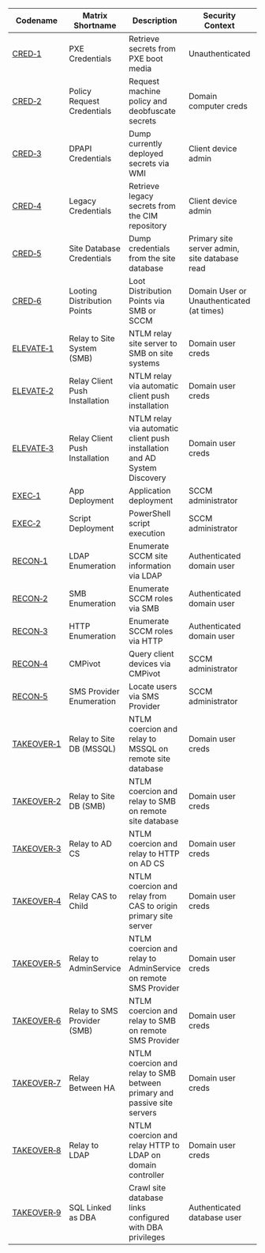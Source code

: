 | Codename                                                             | Matrix Shortname               | Description                                                               | Security Context                              | Network Access   |
| -------------------------------------------------------------------- | ------------------------------ | ------------------------------------------------------------------------- | --------------------------------------------- | ---------------- |
| [CRED&#x2011;1](./CRED/CRED-1/cred-1_description.md)                 | PXE Credentials                | Retrieve secrets from PXE boot media                                      | Unauthenticated                               | Internal network |
| [CRED&#x2011;2](./CRED/CRED-2/cred-2_description.md)                 | Policy Request Credentials     | Request machine policy and deobfuscate secrets                            | Domain computer creds                         | Internal network |
| [CRED&#x2011;3](./CRED/CRED-3/cred-3_description.md)                 | DPAPI Credentials              | Dump currently deployed secrets via WMI                                   | Client device admin                           | Any              |
| [CRED&#x2011;4](./CRED/CRED-4/cred-4_description.md)                 | Legacy Credentials             | Retrieve legacy secrets from the CIM repository                           | Client device admin                           | Any              |
| [CRED&#x2011;5](./CRED/CRED-5/cred-5_description.md)                 | Site Database Credentials      | Dump credentials from the site database                                   | Primary site server admin, site database read | Internal network |
| [CRED&#x2011;6](./CRED/CRED-6/cred-6_description.md)                 | Looting Distribution Points    | Loot Distribution Points via SMB or SCCM                                  | Domain User or Unauthenticated (at times)     | Any              |
| [ELEVATE&#x2011;1](./ELEVATE/ELEVATE-1/ELEVATE-1_description.md)     | Relay to Site System (SMB)     | NTLM relay site server to SMB on site systems                             | Domain user creds                             | Internal network |
| [ELEVATE&#x2011;2](./ELEVATE/ELEVATE-2/ELEVATE-2_description.md)     | Relay Client Push Installation | NTLM relay via automatic client push installation                         | Domain user creds                             | Internal network |
| [ELEVATE&#x2011;3](./ELEVATE/ELEVATE-3/ELEVATE-3_description.md)     | Relay Client Push Installation | NTLM relay via automatic client push installation and AD System Discovery | Domain user creds                             | Internal network |
| [EXEC&#x2011;1](./EXEC/EXEC-1/exec-1_description.md)                 | App Deployment                 | Application deployment                                                    | SCCM administrator                            | Internal network |
| [EXEC&#x2011;2](./EXEC/EXEC-2/exec-2_description.md)                 | Script Deployment              | PowerShell script execution                                               | SCCM administrator                            | Internal network |
| [RECON&#x2011;1](./RECON/RECON-1/recon-1_description.md)             | LDAP Enumeration               | Enumerate SCCM site information via LDAP                                  | Authenticated domain user                     | Internal network |
| [RECON&#x2011;2](./RECON/RECON-2/recon-2_description.md)             | SMB Enumeration                | Enumerate SCCM roles via SMB                                              | Authenticated domain user                     | Internal network |
| [RECON&#x2011;3](./RECON/RECON-3/recon-3_description.md)             | HTTP Enumeration               | Enumerate SCCM roles via HTTP                                             | Authenticated domain user                     | Internal network |
| [RECON&#x2011;4](./RECON/RECON-4/recon-4_description.md)             | CMPivot                        | Query client devices via CMPivot                                          | SCCM administrator                            | Internal network |
| [RECON&#x2011;5](./RECON/RECON-5/recon-5_description.md)             | SMS Provider Enumeration       | Locate users via SMS Provider                                             | SCCM administrator                            | Internal network |
| [TAKEOVER&#x2011;1](./TAKEOVER/TAKEOVER-1/takeover-1_description.md) | Relay to Site DB (MSSQL)       | NTLM coercion and relay to MSSQL on remote site database                  | Domain user creds                             | Internal network |
| [TAKEOVER&#x2011;2](./TAKEOVER/TAKEOVER-2/takeover-2_description.md) | Relay to Site DB (SMB)         | NTLM coercion and relay to SMB on remote site database                    | Domain user creds                             | Internal network |
| [TAKEOVER&#x2011;3](./TAKEOVER/TAKEOVER-3/takeover-3_description.md) | Relay to AD CS                 | NTLM coercion and relay to HTTP on AD CS                                  | Domain user creds                             | Internal network |
| [TAKEOVER&#x2011;4](./TAKEOVER/TAKEOVER-4/takeover-4_description.md) | Relay CAS to Child             | NTLM coercion and relay from CAS to origin primary site server            | Domain user creds                             | Internal network |
| [TAKEOVER&#x2011;5](./TAKEOVER/TAKEOVER-5/takeover-5_description.md) | Relay to AdminService          | NTLM coercion and relay to AdminService on remote SMS Provider            | Domain user creds                             | Internal network |
| [TAKEOVER&#x2011;6](./TAKEOVER/TAKEOVER-6/takeover-6_description.md) | Relay to SMS Provider (SMB)    | NTLM coercion and relay to SMB on remote SMS Provider                     | Domain user creds                             | Internal network |
| [TAKEOVER&#x2011;7](./TAKEOVER/TAKEOVER-7/takeover-7_description.md) | Relay Between HA               | NTLM coercion and relay to SMB between primary and passive site servers   | Domain user creds                             | Internal network |
| [TAKEOVER&#x2011;8](./TAKEOVER/TAKEOVER-8/takeover-8_description.md) | Relay to LDAP                  | NTLM coercion and relay HTTP to LDAP on domain controller                 | Domain user creds                             | Internal network |
| [TAKEOVER&#x2011;9](./TAKEOVER/TAKEOVER-9/takeover-9_description.md) | SQL Linked as DBA              | Crawl site database links configured with DBA privileges                  | Authenticated database user                   | Internal network |
